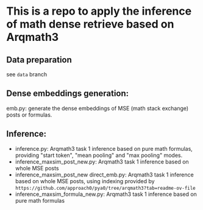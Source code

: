 # This is a repo to apply the inference of math dense retrieve based on Arqmath3

## Data preparation
see `data` branch

## Dense embeddings generation:
emb.py: generate the dense embeddings of MSE (math stack exchange) posts or formulas.

## Inference:
- inference.py: Arqmath3 task 1 inference based on pure math formulas, providing "start token", "mean pooling" and "max pooling" modes.
- inference_maxsim_post_new.py: Arqmath3 task 1 inference based on whole MSE posts
- inference_maxsim_post_new direct_emb.py: Arqmath3 task 1 inference based on whole MSE posts, using indexing provided by `https://github.com/approach0/pya0/tree/arqmath3?tab=readme-ov-file`
- inference_maxsim_formula_new.py: Arqmath3 task 1 inference based on pure math formulas
